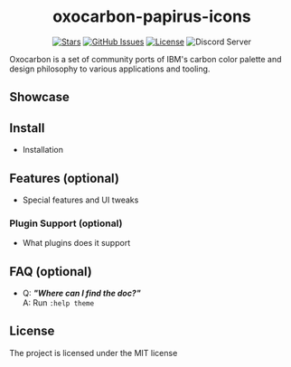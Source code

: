 <div align="center">

# oxocarbon-papirus-icons

</div>

<div align="center">

[![Stars](https://img.shields.io/github/stars/BattleCh1cken/oxocarbon-papirus-icons?color=%23b66467&style=for-the-badge)](https://github.com/nyoom-engineering/oxocarbon/stargazers)
[![GitHub Issues](https://img.shields.io/github/issues/nyoom-engineering/oxocarbon-papirus-icons?color=%238c977d&style=for-the-badge)](https://github.com/nyoom-engineering/oxocarbon/issues)
[![License](https://img.shields.io/github/license/nyoom-engineering/oxocarbon-papirus-icons?color=%238da3b9&style=for-the-badge)](https://mit-license.org/)
![Discord Server](https://img.shields.io/discord/1050624267592663050?color=738adb&label=Discord&Color=white&style=for-the-badge)

</div>

Oxocarbon is a set of community ports of IBM's carbon color palette and design philosophy to various applications and tooling.

## Showcase

<screenshots>

## Install

- Installation

## Features (optional)

- Special features and UI tweaks

### Plugin Support (optional)

- What plugins does it support

## FAQ (optional)

- Q: **_"Where can I find the doc?"_**\
  A: Run `:help theme`

## License

The project is licensed under the MIT license
